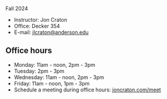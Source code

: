 Fall 2024

<main>

- Instructor: Jon Craton
- Office: Decker 354
- E-mail: [jlcraton@anderson.edu](mailto:jlcraton@anderson.edu)

Office hours
------------

- Monday: 11am - noon, 2pm - 3pm
- Tuesday: 2pm - 3pm
- Wednesday: 11am - noon, 2pm - 3pm
- Friday: 11am - noon, 1pm - 3pm
- Schedule a meeting during office hours: [joncraton.com/meet](https://joncraton.com/meet)
